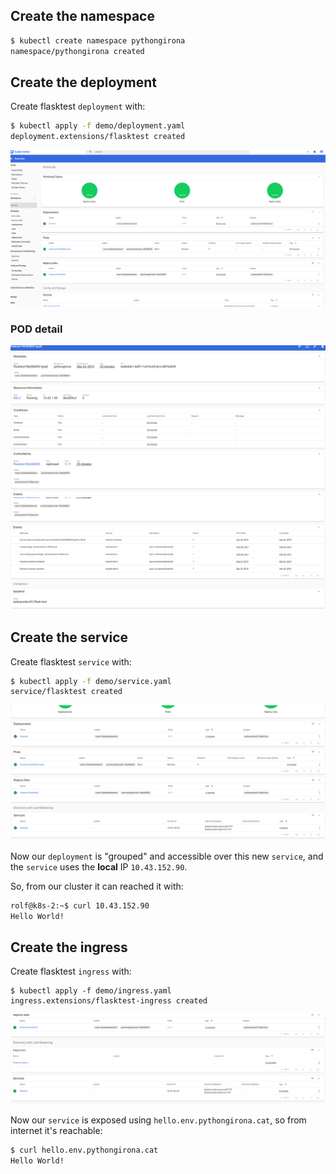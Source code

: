 ## Create the namespace
```bash
$ kubectl create namespace pythongirona
namespace/pythongirona created
```


## Create the deployment

Create flasktest `deployment` with:
```bash
$ kubectl apply -f demo/deployment.yaml 
deployment.extensions/flasktest created
```

![Deployment screenshoot](./screenshots/0-deployment.png)

### POD detail
![POD detail](./screenshots/0-pod-0.png)
![POD detail](./screenshots/0-pod-1.png)


## Create the service

Create flasktest `service` with:
```bash
$ kubectl apply -f demo/service.yaml 
service/flasktest created
```
![Deployment screenshoot](./screenshots/1-service.png)

Now our `deployment` is "grouped" and accessible over this new `service`, and the `service` uses the **local** IP `10.43.152.90`.

So, from our cluster it can reached it with:
```bash
rolf@k8s-2:~$ curl 10.43.152.90
Hello World!
```


## Create the ingress

Create flasktest `ingress` with:
```
$ kubectl apply -f demo/ingress.yaml 
ingress.extensions/flasktest-ingress created
```

![Deployment screenshoot](./screenshots/2-ingress.png)

Now our `service` is exposed using `hello.env.pythongirona.cat`, so from internet it's reachable:
```bash
$ curl hello.env.pythongirona.cat
Hello World! 
```